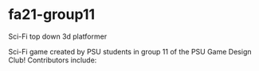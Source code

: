 # fa21-group11
Sci-Fi top down 3d platformer

Sci-Fi game created by PSU students in group 11 of the PSU Game Design Club!
Contributors include:
